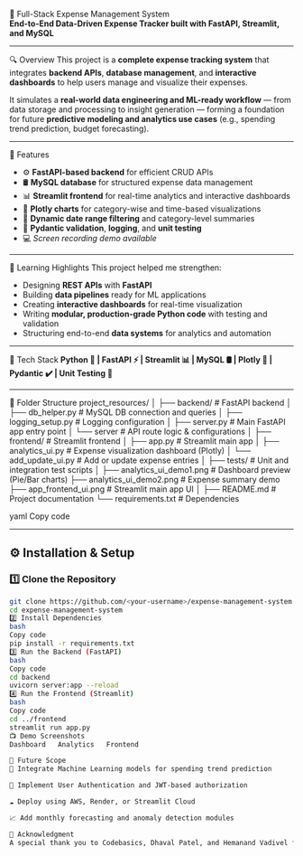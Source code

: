 🧾 Full-Stack Expense Management System  
**End-to-End Data-Driven Expense Tracker built with FastAPI, Streamlit, and MySQL**

---

🔍 Overview
This project is a **complete expense tracking system** that integrates **backend APIs**, **database management**, and **interactive dashboards** to help users manage and visualize their expenses.

It simulates a **real-world data engineering and ML-ready workflow** — from data storage and processing to insight generation — forming a foundation for future **predictive modeling and analytics use cases** (e.g., spending trend prediction, budget forecasting).

---

🚀 Features
- ⚙️ **FastAPI-based backend** for efficient CRUD APIs  
- 🛢️ **MySQL database** for structured expense data management  
- 📊 **Streamlit frontend** for real-time analytics and interactive dashboards  
- 🎨 **Plotly charts** for category-wise and time-based visualizations  
- 📅 **Dynamic date range filtering** and category-level summaries  
- 🧩 **Pydantic validation**, **logging**, and **unit testing**  
- 💻 *Screen recording demo available*  

---

🧠 Learning Highlights
This project helped me strengthen:
- Designing **REST APIs** with **FastAPI**
- Building **data pipelines** ready for ML applications
- Creating **interactive dashboards** for real-time visualization
- Writing **modular, production-grade Python code** with testing and validation
- Structuring end-to-end **data systems** for analytics and automation

---

🧰 Tech Stack
**Python 🐍 | FastAPI ⚡ | Streamlit 📊 | MySQL 🛢️ | Plotly 🎨 | Pydantic ✔️ | Unit Testing 🧪**

---

📁 Folder Structure
project_resources/
│
├── backend/ # FastAPI backend
│ ├── db_helper.py # MySQL DB connection and queries
│ ├── logging_setup.py # Logging configuration
│ ├── server.py # Main FastAPI app entry point
│ └── server # API route logic & configurations
│
├── frontend/ # Streamlit frontend
│ ├── app.py # Streamlit main app
│ ├── analytics_ui.py # Expense visualization dashboard (Plotly)
│ └── add_update_ui.py # Add or update expense entries
│
├── tests/ # Unit and integration test scripts
│
├── analytics_ui_demo1.png # Dashboard preview (Pie/Bar charts)
├── analytics_ui_demo2.png # Expense summary demo
├── app_frontend_ui.png # Streamlit main app UI
│
├── README.md # Project documentation
└── requirements.txt # Dependencies

yaml
Copy code

---

## ⚙️ Installation & Setup
### 1️⃣ Clone the Repository
```bash
git clone https://github.com/<your-username>/expense-management-system.git
cd expense-management-system
2️⃣ Install Dependencies
bash
Copy code
pip install -r requirements.txt
3️⃣ Run the Backend (FastAPI)
bash
Copy code
cd backend
uvicorn server:app --reload
4️⃣ Run the Frontend (Streamlit)
bash
Copy code
cd ../frontend
streamlit run app.py
📺 Demo Screenshots
Dashboard	Analytics	Frontend

🔮 Future Scope
🤖 Integrate Machine Learning models for spending trend prediction

🔐 Implement User Authentication and JWT-based authorization

☁️ Deploy using AWS, Render, or Streamlit Cloud

📈 Add monthly forecasting and anomaly detection modules

🙏 Acknowledgment
A special thank you to Codebasics, Dhaval Patel, and Hemanand Vadivel for their mentorship-driven learning structure that mirrors real-world analytics and ML project environments.
